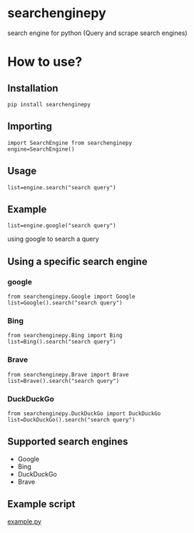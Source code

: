 # searchenginepy

search engine for python (Query and scrape search engines)

# How to use?

## Installation

`pip install searchenginepy`

## Importing

```
import SearchEngine from searchenginepy
engine=SearchEngine()
```

## Usage

```
list=engine.search("search query")
```

## Example

```
list=engine.google("search query")
```

using google to search a query

## Using a specific search engine

### google

```
from searchenginepy.Google import Google
list=Google().search("search query")
```

### Bing

```
from searchenginepy.Bing import Bing
list=Bing().search("search query")
```

### Brave

```
from searchenginepy.Brave import Brave
list=Brave().search("search query")
```

### DuckDuckGo

```
from searchenginepy.DuckDuckGo import DuckDuckGo
list=DuckDuckGo().search("search query")
```

## Supported search engines

- Google
- Bing
- DuckDuckGo
- Brave

## Example script

[example.py](./src/example.py)
